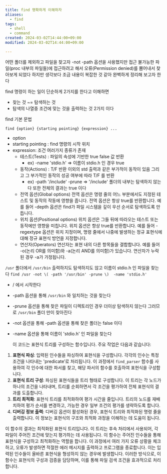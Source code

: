 ```yaml
---
title: find 명확하게 이해하자
aliases:
  - find
tags:
  - shell
  - command
created: 2024-03-02T14:44:00+09:00
modified: 2024-03-02T14:44:00+09:00

---
```

어떤 폴더를 제외하고 파일을 찾고자 -not -path 옵션을 사용했지만 접근 불가능한 파일(proc 내부의 파일들)에 접근하려고 해서 오류(Permission denied)를 뿜어내서 찾아보게 되었다
하지만 생각보다 조금 내용이 복잡한 것 같아 완벽하게 정리해 보고자 한다

find 명령이 하는 일이 단순하게 2가지를 한다고 이해하면
- 찾는 것 ~= 탐색하는 것
- 탐색의 나열중 조건에 맞는 것을 출력하는 것
2가지 이다

find 기본 문법
```shell
find {option} {starting pointing} {expression} ...
```
- option
- starting pointing : find 명령의 시작 위치
- expression: 조건 여러가지 종류가 존재
	- 테스트(Tests) : 파일의 속성에 기반한 true false 값 반환
		- ex) -name 'stdio.h' => 이름이 stdio.h 인 경우 true 
	- 동작(Actions) : T/F 반환 이외의 std 출력과 같은 부가적이 동작이 있음 그리고 그 부가적인 동작의 성공 여부에 따라 T/F 를 반환
		- ex) -path '/include' -prune => '/include' 폴더의 내부는 탐색하지 않는다 또한 전체의 결과는 true 이다
	- 전역 옵션(Global options) 전역 옵션은 명령 줄의 어느 부분에서도 지정된 테스트 및 동작의 작동에 영향을 줍니다. 전역 옵션은 항상 true를 반환합니다. 예를 들어 -depth 옵션은 find가 파일 시스템을 깊이 우선 순서로 탐색하도록 만듭니다.
	- 위치 옵션(Positional options) 위치 옵션은 그들 뒤에 따라오는 테스트 또는 동작에만 영향을 미칩니다. 위치 옵션은 항상 true를 반환합니다. 예를 들어 -regextype 옵션은 위치 지정이며, 명령 줄에서 나중에 발생하는 정규 표현식에 대해 정규 표현식 방언을 지정합니다.
	- 연산자(Operators) 연산자는 표현 내의 다른 항목들을 결합합니다. 예를 들어 -o(논리 OR를 의미함)와 -a(논리 AND를 의미함)가 있습니다. 연산자가 누락된 경우 -a가 가정됩니다.

`/usr` 폴더에서 `/usr/bin` 출력하지도 탐색하지도 않고 이름이 stdio.h 인 파일을 찾는다
`find /usr -not \( -path '/usr/bin' -prune \)  -name 'stdio.h'`
- / 에서 시작한다
- -path 옵션을 통해 `/usr/bin` 와 일치하는 것을 찾는다 
- -prune 옵션을 통해 찾은 파일이 디렉토리인 경우 더이상 탐색하지 않는다 그러므로 `/usr/bin` 폴더 만이 찾아진다
- -not 옵션을 통해 -path 옵션을 통해 찾은 폴더는 false 이다
- -name 옵션을 통해 이름이 'stdio.h' 인 파일을 찾는다
  
  
  
  이 코드는 표현식 트리를 구성하는 함수입니다. 주요 작업은 다음과 같습니다:
1. **표현식 파싱**: 입력된 인수들을 파싱하여 표현식을 구성합니다. 각각의 인수는 특정 조건을 나타내는 'predicate’로 처리됩니다. 이 과정에서 `find_parser` 함수를 사용하여 각 인수에 대한 파서를 찾고, 해당 파서의 함수를 호출하여 표현식을 구성합니다.
2. **표현식 트리 구성**: 파싱된 표현식들을 트리 형태로 구성합니다. 이 트리는 각 노드가 하나의 조건을 나타내며, 트리를 순회하면서 각 조건을 평가하여 전체 표현식의 결과를 도출합니다.
3. **트리 최적화**: 표현식 트리를 최적화하여 평가 시간을 줄입니다. 트리의 노드를 재배치하여 평가 순서를 변경하고, 가능한 경우 일부 조건의 평가를 생략하도록 합니다.
4. **디버깅 정보 출력**: 디버깅 옵션이 활성화된 경우, 표현식 트리와 최적화된 명령 줄을 출력합니다. 이 정보는 표현식의 구조와 최적화 과정을 이해하는 데 도움이 됩니다.
    

이 함수의 결과는 최적화된 표현식 트리입니다. 이 트리는 후속 처리에서 사용되어, 각 파일이 주어진 조건에 맞는지 평가하는 데 사용됩니다. 이 함수는 주어진 인수들을 통해 표현식을 구성하고 최적화하는 역할을 합니다. 이 과정에서 여러 가지 오류 상황을 체크하고, 오류가 발생하면 적절한 에러 메시지를 출력하고 프로그램을 종료합니다. 이는 입력된 인수들이 올바른 표현식을 형성하지 않는 경우에 발생합니다. 이러한 방식으로, 이 함수는 표현식의 구성과 검증을 담당하며, 이를 통해 파일 검색 조건을 효과적으로 처리합니다.